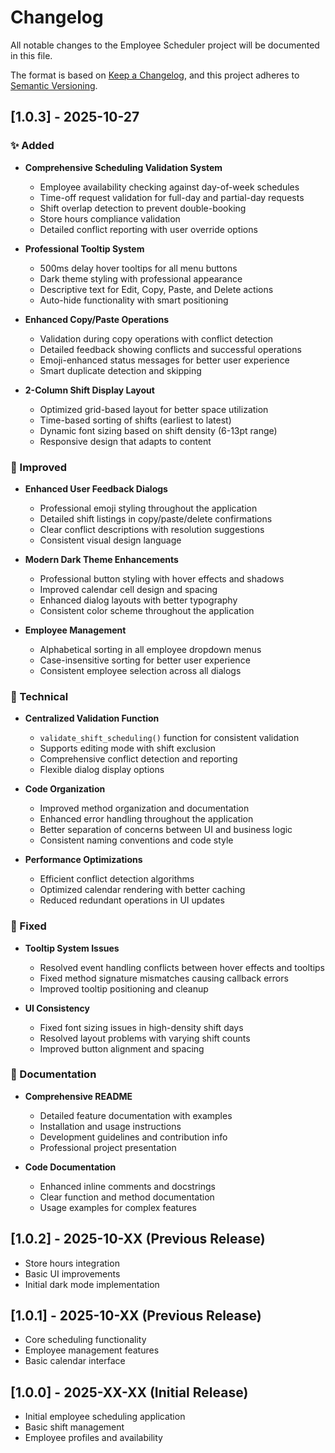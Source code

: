 # Changelog

All notable changes to the Employee Scheduler project will be documented in this file.

The format is based on [Keep a Changelog](https://keepachangelog.com/en/1.0.0/),
and this project adheres to [Semantic Versioning](https://semver.org/spec/v2.0.0.html).

## [1.0.3] - 2025-10-27

### ✨ Added
- **Comprehensive Scheduling Validation System**
  - Employee availability checking against day-of-week schedules
  - Time-off request validation for full-day and partial-day requests
  - Shift overlap detection to prevent double-booking
  - Store hours compliance validation
  - Detailed conflict reporting with user override options

- **Professional Tooltip System**
  - 500ms delay hover tooltips for all menu buttons
  - Dark theme styling with professional appearance
  - Descriptive text for Edit, Copy, Paste, and Delete actions
  - Auto-hide functionality with smart positioning

- **Enhanced Copy/Paste Operations**
  - Validation during copy operations with conflict detection
  - Detailed feedback showing conflicts and successful operations
  - Emoji-enhanced status messages for better user experience
  - Smart duplicate detection and skipping

- **2-Column Shift Display Layout**
  - Optimized grid-based layout for better space utilization
  - Time-based sorting of shifts (earliest to latest)
  - Dynamic font sizing based on shift density (6-13pt range)
  - Responsive design that adapts to content

### 🎨 Improved
- **Enhanced User Feedback Dialogs**
  - Professional emoji styling throughout the application
  - Detailed shift listings in copy/paste/delete confirmations
  - Clear conflict descriptions with resolution suggestions
  - Consistent visual design language

- **Modern Dark Theme Enhancements**
  - Professional button styling with hover effects and shadows
  - Improved calendar cell design and spacing
  - Enhanced dialog layouts with better typography
  - Consistent color scheme throughout the application

- **Employee Management**
  - Alphabetical sorting in all employee dropdown menus
  - Case-insensitive sorting for better user experience
  - Consistent employee selection across all dialogs

### 🔧 Technical
- **Centralized Validation Function**
  - `validate_shift_scheduling()` function for consistent validation
  - Supports editing mode with shift exclusion
  - Comprehensive conflict detection and reporting
  - Flexible dialog display options

- **Code Organization**
  - Improved method organization and documentation
  - Enhanced error handling throughout the application
  - Better separation of concerns between UI and business logic
  - Consistent naming conventions and code style

- **Performance Optimizations**
  - Efficient conflict detection algorithms
  - Optimized calendar rendering with better caching
  - Reduced redundant operations in UI updates

### 🐛 Fixed
- **Tooltip System Issues**
  - Resolved event handling conflicts between hover effects and tooltips
  - Fixed method signature mismatches causing callback errors
  - Improved tooltip positioning and cleanup

- **UI Consistency**
  - Fixed font sizing issues in high-density shift days
  - Resolved layout problems with varying shift counts
  - Improved button alignment and spacing

### 📝 Documentation
- **Comprehensive README**
  - Detailed feature documentation with examples
  - Installation and usage instructions
  - Development guidelines and contribution info
  - Professional project presentation

- **Code Documentation**
  - Enhanced inline comments and docstrings
  - Clear function and method documentation
  - Usage examples for complex features

## [1.0.2] - 2025-10-XX (Previous Release)
- Store hours integration
- Basic UI improvements
- Initial dark mode implementation

## [1.0.1] - 2025-10-XX (Previous Release)
- Core scheduling functionality
- Employee management features
- Basic calendar interface

## [1.0.0] - 2025-XX-XX (Initial Release)
- Initial employee scheduling application
- Basic shift management
- Employee profiles and availability